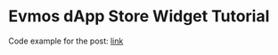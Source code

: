 # Evmos dApp Store Widget Tutorial

Code example for the post: [link](https://github.com/hanchon-live/dappstore-widget-tutorial)
